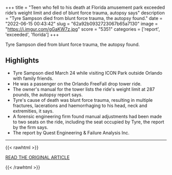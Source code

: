 +++
title = "Teen who fell to his death at Florida amusement park exceeded ride’s weight limit and died of blunt force trauma, autopsy says"
description = "Tyre Sampson died from blunt force trauma, the autopsy found."
date = "2022-06-15 00:43:42"
slug = "62a92b0932723067b65a7130"
image = "https://i.imgur.com/gGaKW7z.jpg"
score = "5351"
categories = ['report', 'exceeded', 'florida']
+++

Tyre Sampson died from blunt force trauma, the autopsy found.

## Highlights

- Tyre Sampson died March 24 while visiting ICON Park outside Orlando with family friends.
- He was a passenger on the Orlando FreeFall drop tower ride.
- The owner's manual for the tower lists the ride's weight limit at 287 pounds, the autopsy report says.
- Tyre's cause of death was blunt force trauma, resulting in multiple fractures, lacerations and haemorrhaging to his head, neck and extremities, it says.
- A forensic engineering firm found manual adjustments had been made to two seats on the ride, including the seat occupied by Tyre, the report by the firm says.
- The report by Quest Engineering & Failure Analysis Inc.

---

{{< rawhtml >}}
  <p class="article-category">
    <a target="_blank" href="https://www.cnn.com/2022/06/13/us/tyre-sampson-autopsy-icon-park-orlando/index.html">READ THE ORIGINAL ARTICLE</a>
  </p>
{{< /rawhtml >}}
